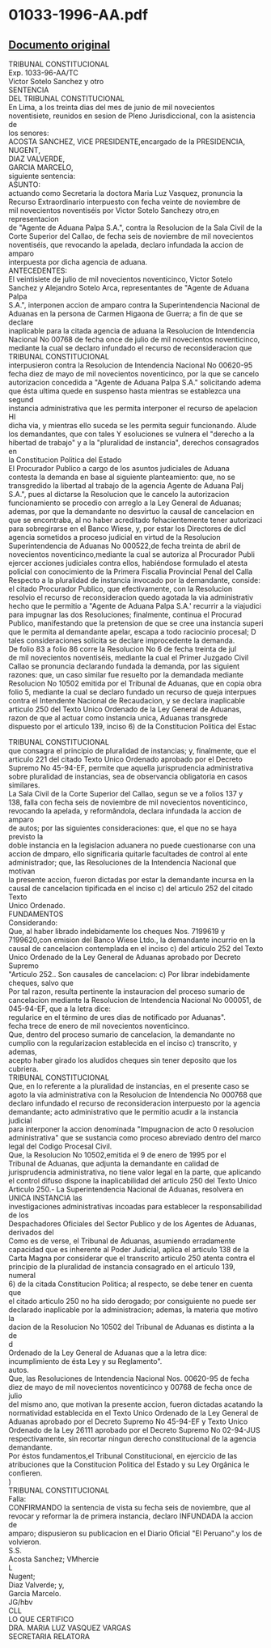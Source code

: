 
01033-1996-AA.pdf
=================
  
[Documento original](https://tc.gob.pe/jurisprudencia/1997/01033-1996-AA.pdf)  
---  
TRIBUNAL CONSTITUCIONAL  
Exp. 1033-96-AA/TC  
Victor Sotelo Sanchez y otro  
SENTENCIA  
DEL TRIBUNAL CONSTITUCIONAL  
En Lima, a los treinta dias del mes de junio de mil novecientos  
noventisiete, reunidos en sesion de Pleno Jurisdiccional, con la asistencia de  
los senores:  
ACOSTA SANCHEZ, VICE PRESIDENTE,encargado de la PRESIDENCIA,  
NUGENT,  
DIAZ VALVERDE,  
GARCIA MARCELO,  
siguiente sentencia:  
ASUNTO:  
actuando como Secretaria la doctora Maria Luz Vasquez, pronuncia la  
Recurso Extraordinario interpuesto con fecha veinte de noviembre de  
mil novecientos noventiséis por Victor Sotelo Sanchezy otro,en representacion  
de "Agente de Aduana Palpa S.A.", contra la Resolucion de la Sala Civil de la  
Corte Superior del Callao, de fecha seis de noviembre de mil novecientos  
noventiséis, que revocando la apelada, declaro infundada la accion de amparo  
interpuesta por dicha agencia de aduana.  
ANTECEDENTES:  
El veintisiete de julio de mil novecientos noventicinco, Victor Sotelo  
Sanchez y Alejandro Sotelo Arca, representantes de "Agente de Aduana Palpa  
S.A.", interponen accion de amparo contra la Superintendencia Nacional de  
Aduanas en la persona de Carmen Higaona de Guerra; a fin de que se declare  
inaplicable para la citada agencia de aduana la Resolucion de Intendencia  
Nacional No 00768 de fecha once de julio de mil novecientos noventicinco,  
mediante la cual se declaro infundado el recurso de reconsideracion que  
TRIBUNAL CONSTITUCIONAL  
interpusieron contra la Resolucion de Intendencia Nacional No 00620-95  
fecha diez de mayo de mil novecientos noventicinco, por la que se cancelo  
autorizacion concedida a "Agente de Aduana Palpa S.A." solicitando adema  
que ésta ultima quede en suspenso hasta mientras se establezca una segund  
instancia administrativa que les permita interponer el recurso de apelacion HI  
dicha via, y mientras ello suceda se les permita seguir funcionando. Alude  
los demandantes, que con tales Y esoluciones se vulnera el "derecho a la  
hibertad de trabajo" y a la "pluralidad de instancia", derechos consagrados en  
la Constitucion Politica del Estado  
El Procurador Publico a cargo de los asuntos judiciales de Aduana  
contesta la demanda en base al siguiente planteamiento: que, no se  
transgredido la libertad al trabajo de la agencia Agente de Aduana Palj  
S.A.", pues al dictarse la Resolucion que le cancelo la autorizacion  
funcionamiento se procedio con arreglo a la Ley General de Aduanas;  
ademas, por que la demandante no desvirtuo la causal de cancelacion en  
que se encontraba, al no haber acreditado fehacientemente tener autorizaci  
para sobregirarse en el Banco Wiese, y, por estar los Directores de dicl  
agencia sometidos a proceso judicial en virtud de la Resolucion  
Superintendencia de Aduanas No 000522,de fecha treinta de abril de  
novecientos noventicinco,mediante la cual se autoriza al Procurador Publi  
ejercer acciones judiciales contra ellos, habiéndose formulado el atesta  
policial con conocimiento de la Primera Fiscalia Provincial Penal del Calla  
Respecto a la pluralidad de instancia invocado por la demandante, conside:  
el citado Procurador Publico, que efectivamente, con la Resolucion  
resolvio el recurso de reconsideracion quedo agotada la via administrativ  
hecho que le permitio a "Agente de Aduana Palpa S.A.' recurrir a la viajudici  
para impugnar las dos Resoluciones; finalmente, continua el Procurad  
Publico, manifestando que la pretension de que se cree una instancia superi  
que le permita al demandante apelar, escapa a todo raciocinio procesal; D  
tales consideraciones solicita se declare improcedente la demanda.  
De folio 83 a folio 86 corre la Resolucion No 6 de fecha treinta de jul  
de mil novecientos noventiséis, mediante la cual el Primer Juzgado Civil  
Callao se pronuncia declarando fundada la demanda, por las siguient  
razones: que, un caso similar fue resuelto por la demandada mediante  
Resolucion No 10502 emitida por el Tribunal de Aduanas, que en copia obra  
folio 5, mediante la cual se declaro fundado un recurso de queja interpues  
contra el Intendente Nacional de Recaudacion, y se declara inaplicable  
articulo 250 del Texto Unico Ordenado de la Ley General de Aduanas,  
razon de que al actuar como instancia unica, Aduanas transgrede  
dispuesto por el articulo 139, inciso 6) de la Constitucion Politica del Estac  
  
TRIBUNAL CONSTITUCIONAL  
que consagra el principio de pluralidad de instancias; y, finalmente, que el  
articulo 221 del citado Texto Unico Ordenado aprobado por el Decreto  
Supremo No 45-94-EF, permite que aquella jurisprudencia administrativa  
sobre pluralidad de instancias, sea de observancia obligatoria en casos  
similares.  
La Sala Civil de la Corte Superior del Callao, segun se ve a folios 137 y  
138, falla con fecha seis de noviembre de mil novecientos noventicinco,  
revocando la apelada, y reformândola, declara infundada la accion de amparo  
de autos; por las siguientes consideraciones: que, el que no se haya previsto la  
doble instancia en la legislacion aduanera no puede cuestionarse con una  
accion de dmparo, ello significaria quitarle facultades de control al ente  
administrador; que, las Resoluciones de la Intendencia Nacional que motivan  
la presente accion, fueron dictadas por estar la demandante incursa en la  
causal de cancelacion tipificada en el inciso c) del articulo 252 del citado Texto  
Unico Ordenado.  
FUNDAMENTOS  
Considerando:  
Que, al haber librado indebidamente los cheques Nos. 7199619 y  
7199620,con emision del Banco Wiese Ltdo., la demandante incurrio en la  
causal de cancelacion contemplada en el inciso c) del articulo 252 del Texto  
Unico Ordenado de la Ley General de Aduanas aprobado por Decreto Supremo  
"Articulo 252.. Son causales de cancelacion: c) Por librar indebidamente cheques, salvo que  
Por tal razon, resulta pertinente la instauracion del proceso sumario de  
cancelacion mediante la Resolucion de Intendencia Nacional No 000051, de  
045-94-EF, que a la letra dice:  
regularice en el término de ures dias de notificado por Aduanas".  
fecha trece de enero de mil novecientos noventicinco.  
Que, dentro del proceso sumario de cancelacion, la demandante no  
cumplio con la regularizacion establecida en el inciso c) transcrito, y ademas,  
acepto haber girado los aludidos cheques sin tener deposito que los cubriera.  
TRIBUNAL CONSTITUCIONAL  
Que, en lo referente a la pluralidad de instancias, en el presente caso se  
agoto la via administrativa con la Resolucion de Intendencia No 000768 que  
declaro infundado el recurso de reconsideracion interpuesto por la agencia  
demandante; acto administrativo que le permitio acudir a la instancia judicial  
para interponer la accion denominada "Impugnacion de acto 0 resolucion  
administrativa" que se sustancia como proceso abreviado dentro del marco  
legal del Codigo Procesal Civil.  
Que, la Resolucion No 10502,emitida el 9 de enero de 1995 por el  
Tribunal de Aduanas, que adjunta la demandante en calidad de  
jurisprudencia administrativa, no tiene valor legal en la parte, que aplicando  
el control difuso dispone la inaplicabilidad del articulo 250 del Texto Unico  
Articulo 250.- La Superintendencia Nacional de Aduanas, resolvera en UNICA INSTANCIA las  
investigaciones administrativas incoadas para establecer la responsabilidad de los  
Despachadores Oficiales del Sector Publico y de los Agentes de Aduanas, derivados del  
Como es de verse, el Tribunal de Aduanas, asumiendo erradamente  
capacidad que es inherente al Poder Judicial, aplica el articulo 138 de la  
Carta Magna por considerar que el transcrito articulo 250 atenta contra el  
principio de la pluralidad de instancia consagrado en el articulo 139, numeral  
6) de la citada Constitucion Politica; al respecto, se debe tener en cuenta que  
el citado articulo 250 no ha sido derogado; por consiguiente no puede ser  
declarado inaplicable por la administracion; ademas, la materia que motivo la  
dacion de la Resolucion No 10502 del Tribunal de Aduanas es distinta a la de  
d  
Ordenado de la Ley General de Aduanas que a la letra dice:  
incumplimiento de ésta Ley y su Reglamento".  
autos.  
Que, las Resoluciones de Intendencia Nacional Nos. 00620-95 de fecha  
diez de mayo de mil novecientos noventicinco y 00768 de fecha once de julio  
del mismo ano, que motivan la presente accion, fueron dictadas acatando la  
normatividad establecida en el Texto Unico Ordenado de la Ley General de  
Aduanas aprobado por el Decreto Supremo No 45-94-EF y Texto Unico  
Ordenado de la Ley 26111 aprobado por el Decreto Supremo No 02-94-JUS  
respectivamente, sin recortar ningun derecho constitucional de la agencia  
demandante.  
Por éstos fundamentos,el Tribunal Constitucional, en ejercicio de las  
atribuciones que la Constitucion Politica del Estado y su Ley Orgânica le  
confieren.  
)  
TRIBUNAL CONSTITUCIONAL  
Falla:  
CONFIRMANDO la sentencia de vista su fecha seis de noviembre, que al  
revocar y reformar la de primera instancia, declaro INFUNDADA la accion de  
amparo; dispusieron su publicacion en el Diario Oficial "El Peruano".y los de  
volvieron.  
S.S.  
Acosta Sanchez; VMhercie  
L  
Nugent;  
Diaz Valverde; y,  
Garcia Marcelo.  
JG/hbv  
CLL  
LO QUE CERTIFICO  
DRA. MARIA LUZ VASQUEZ VARGAS  
SECRETARIA RELATORA